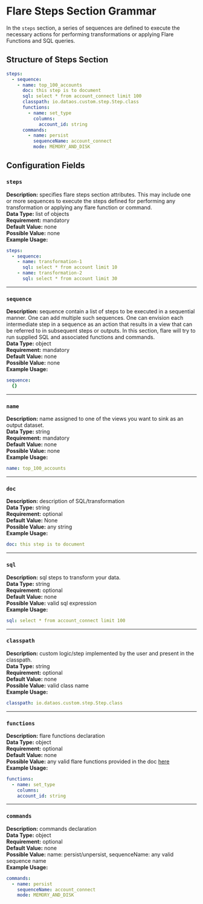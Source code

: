 # Flare Steps Section Grammar

In the `steps` section, a series of sequences are defined to execute the necessary actions for performing transformations or applying Flare Functions and SQL queries.

## Structure of Steps Section

```yaml
steps:
  - sequence:
    - name: top_100_accounts
      doc: this step is to document
      sql: select * from account_connect limit 100
      classpath: io.dataos.custom.step.Step.class
      functions:
        - name: set_type
          columns:
            account_id: string
      commands:
        - name: persist
          sequenceName: account_connect
          mode: MEMORY_AND_DISK
```

## Configuration Fields


### **`steps`**
<b>Description:</b> specifies flare steps section attributes. This may include one or more sequences to execute the steps defined for performing any transformation or applying any flare function or command.  <br>
<b>Data Type:</b> list of objects <br>
<b>Requirement:</b> mandatory <br>
<b>Default Value:</b> none <br>
<b>Possible Value:</b> none <br>
<b>Example Usage:</b>

```yaml
steps:
  - sequence:
    - name: transformation-1 
      sql: select * from account limit 10 
    - name: transformation-2 
      sql: select * from account limit 30 
```

---

### **`sequence`**
<b>Description:</b> sequence contain a list of steps to be executed in a sequential manner. One can add multiple such sequences. One can envision each intermediate step in a sequence as an action that results in a view that can be referred to in subsequent steps or outputs. In this section, flare will try to run supplied SQL and associated functions and commands. <br>
<b>Data Type:</b> object <br>
<b>Requirement:</b> mandatory <br>
<b>Default Value:</b> none <br>
<b>Possible Value:</b> none <br>
<b>Example Usage:</b>

```yaml
sequence:
  {} 
```

---

### **`name`**
<b>Description:</b> name assigned to one of the views you want to sink as an output dataset. <br>
<b>Data Type:</b> string <br>
<b>Requirement:</b> mandatory <br>
<b>Default Value:</b> none <br>
<b>Possible Value:</b> none <br>
<b>Example Usage:</b>

```yaml
name: top_100_accounts
```

---

### **`doc`**
<b>Description:</b> description of SQL/transformation <br>
<b>Data Type:</b> string <br>
<b>Requirement:</b> optional <br>
<b>Default Value:</b> None <br>
<b>Possible Value:</b> any string<br>
<b>Example Usage:</b>

```yaml
doc: this step is to document
```
---

### **`sql`**
<b>Description:</b> sql steps to transform your data. <br>
<b>Data Type:</b> string <br>
<b>Requirement:</b> optional <br>
<b>Default Value:</b> none <br>
<b>Possible Value:</b> valid sql expression<br>
<b>Example Usage:</b>

```yaml
sql: select * from account_connect limit 100
```
---

### **`classpath`**
<b>Description:</b> custom logic/step implemented by the user and present in the classpath. <br>
<b>Data Type:</b> string <br>
<b>Requirement:</b> optional <br>
<b>Default Value:</b> none <br>
<b>Possible Value:</b> valid class name<br>
<b>Example Usage:</b>

```yaml
classpath: io.dataos.custom.step.Step.class
```
---

### **`functions`**
<b>Description:</b> flare functions declaration <br>
<b>Data Type:</b> object <br>
<b>Requirement:</b> optional <br>
<b>Default Value:</b> none <br>
<b>Possible Value:</b> any valid flare functions provided in the doc [here](../functions.md) <br>
<b>Example Usage:</b>

```yaml
functions:
  - name: set_type 
    columns:
    account_id: string 
```

---

### **`commands`**
<b>Description:</b> commands declaration <br>
<b>Data Type:</b> object <br>
<b>Requirement:</b> optional <br>
<b>Default Value:</b> none <br>
<b>Possible Value:</b> name: persist/unpersist, sequenceName: any valid sequence name <br>
<b>Example Usage:</b>

```yaml
commands:
  - name: persist
    sequenceName: account_connect
    mode: MEMORY_AND_DISK
```
